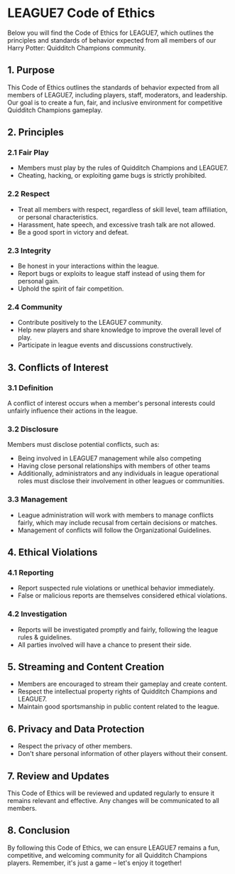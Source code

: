 # LEAGUE7 Code of Ethics
Below you will find the Code of Ethics for LEAGUE7, which outlines the principles and standards of behavior expected from all members of our Harry Potter: Quidditch Champions community.
## 1. Purpose 
This Code of Ethics outlines the standards of behavior expected from all members of LEAGUE7, including players, staff, moderators, and leadership. Our goal is to create a fun, fair, and inclusive environment for competitive Quidditch Champions gameplay.
## 2. Principles 

### 2.1 Fair Play 
- Members must play by the rules of Quidditch Champions and LEAGUE7.
- Cheating, hacking, or exploiting game bugs is strictly prohibited.

### 2.2 Respect 
- Treat all members with respect, regardless of skill level, team affiliation, or personal characteristics.
- Harassment, hate speech, and excessive trash talk are not allowed.
- Be a good sport in victory and defeat.

### 2.3 Integrity 
- Be honest in your interactions within the league.
- Report bugs or exploits to league staff instead of using them for personal gain.
- Uphold the spirit of fair competition.

### 2.4 Community 
- Contribute positively to the LEAGUE7 community.
- Help new players and share knowledge to improve the overall level of play.
- Participate in league events and discussions constructively.

## 3. Conflicts of Interest 

### 3.1 Definition 
A conflict of interest occurs when a member's personal interests could unfairly influence their actions in the league.

### 3.2 Disclosure 
Members must disclose potential conflicts, such as:
- Being involved in LEAGUE7 management while also competing
- Having close personal relationships with members of other teams
- Additionally, administrators and any individuals in league operational roles must disclose their involvement in other leagues or communities.

### 3.3 Management
- League administration will work with members to manage conflicts fairly, which may include recusal from certain decisions or matches. 
- Management of conflicts will follow the Organizational Guidelines.

## 4. Ethical Violations 

### 4.1 Reporting 
- Report suspected rule violations or unethical behavior immediately.
- False or malicious reports are themselves considered ethical violations.

### 4.2 Investigation 
- Reports will be investigated promptly and fairly, following the league rules & guidelines.
- All parties involved will have a chance to present their side.

## 5. Streaming and Content Creation
- Members are encouraged to stream their gameplay and create content.
- Respect the intellectual property rights of Quidditch Champions and LEAGUE7.
- Maintain good sportsmanship in public content related to the league.

## 6. Privacy and Data Protection
- Respect the privacy of other members.
- Don't share personal information of other players without their consent.

## 7. Review and Updates
This Code of Ethics will be reviewed and updated regularly to ensure it remains relevant and effective. Any changes will be communicated to all members.

## 8. Conclusion 
By following this Code of Ethics, we can ensure LEAGUE7 remains a fun, competitive, and welcoming community for all Quidditch Champions players. Remember, it's just a game – let's enjoy it together!
 